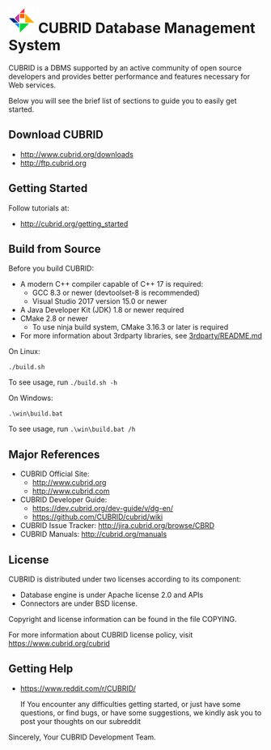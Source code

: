 # ![CUBRID LOGO](docs/tangram_24.svg) CUBRID Database Management System

CUBRID is a DBMS supported by an active community of open source developers 
and provides better performance and features necessary for Web services.

Below you will see the brief list of sections to guide you to easily get started.

## Download CUBRID

- http://www.cubrid.org/downloads
- http://ftp.cubrid.org

## Getting Started

Follow tutorials at: 
- http://cubrid.org/getting_started

## Build from Source

Before you build CUBRID:

- A modern C++ compiler capable of C++ 17 is required:
  - GCC 8.3 or newer (devtoolset-8 is recommended)
  - Visual Studio 2017 version 15.0 or newer
- A Java Developer Kit (JDK) 1.8 or newer required
- CMake 2.8 or newer
  - To use ninja build system, CMake 3.16.3 or later is required
- For more information about 3rdparty libraries, see [3rdparty/README.md](3rdparty/README.md)

On Linux:
```
./build.sh
```
To see usage, run `./build.sh -h`

On Windows:
```
.\win\build.bat
```
To see usage, run `.\win\build.bat /h`

## Major References

- CUBRID Official Site:
  - http://www.cubrid.org
  - http://www.cubrid.com
- CUBRID Developer Guide:
  - https://dev.cubrid.org/dev-guide/v/dg-en/
  - https://github.com/CUBRID/cubrid/wiki
- CUBRID Issue Tracker: http://jira.cubrid.org/browse/CBRD
- CUBRID Manuals: http://cubrid.org/manuals

## License

CUBRID is distributed under two licenses according to its component:
- Database engine is under Apache license 2.0 and APIs
- Connectors are under BSD license.

Copyright and license information can be found in the file COPYING.

For more information about CUBRID license policy, visit https://www.cubrid.org/cubrid

## Getting Help

- https://www.reddit.com/r/CUBRID/
      
  If You encounter any difficulties getting started, or just have some questions, or find bugs, or have some suggestions, we kindly ask you to post your thoughts on our subreddit

Sincerely,
Your CUBRID Development Team.
